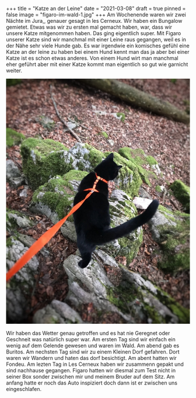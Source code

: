 +++
title = "Katze an der Leine"
date = "2021-03-08"
draft = true
pinned = false
image = "figaro-im-wald-1.jpg"
+++
Am Wochenende waren wir zwei Nächte im Jura,, genauer gesagt in les Cerneux. Wir haben ein Bungalow gemietet. Etwas was wir zu ersten mal gemacht haben, war, dass wir unsere Katze mitgenommen haben. Das ging eigentlich super. Mit Figaro unserer Katze sind wir manchmal mit einer Leine raus gegangen, weil es in der Nähe sehr viele Hunde gab. Es war irgendwie ein komisches gefühl eine Katze an der leine zu haben bei einem Hund kennt man das ja aber bei einer Katze ist es schon etwas anderes. Von einem Hund wirt man manchmal eher geführt aber mit einer Katze kommt man eigentlich so gut wie garnicht weiter.

![](figaro-im-wald-2.jpg)

Wir haben das Wetter genau getroffen und es hat nie Geregnet oder Geschneit was natürlich super war. Am ersten Tag sind wir einfach ein wenig auf dem Gelende gewesen und waren im Wald. Am abend gab es Buritos. Am nechsten Tag sind wir zu einem Kleinen Dorf gefahren. Dort waren wir Wandern und haten das dorf besichtigt. Am abent hatten wir Fondeu. Am lezten Tag in Les Cerneux haben wir zusammenn gepakt und sind nachhause gegangen. Figaro hatten wir diesmal zum Test nicht in seiner Box sonder zwischen mir und meinem Bruder auf dem Sitz. Am anfang hatte er noch das Auto inspiziert doch dann ist er zwischen uns eingeschlafen.